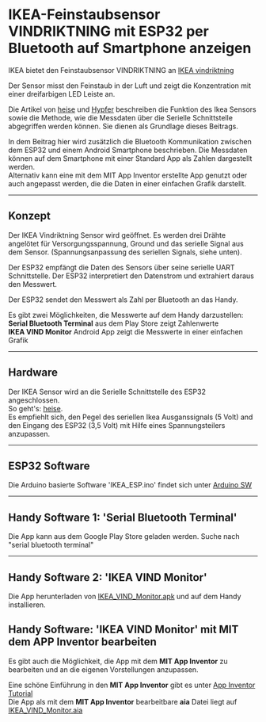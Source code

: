 # IKEA-Feinstaubsensor VINDRIKTNING mit ESP32 per Bluetooth auf Smartphone anzeigen

IKEA bietet den Feinstaubsensor VINDRIKTNING an
[IKEA vindriktning](https://www.ikea.com/de/de/p/vindriktning-luftqualitaetssensor-70498242/)

Der Sensor misst den Feinstaub in der Luft und zeigt die Konzentration mit einer dreifarbigen LED Leiste an.  

Die Artikel von [heise](https://www.heise.de/ratgeber/Ikea-Feinstaubsensor-Vindriktning-zum-IoT-Device-aufbohren-6164149.html) und [Hypfer](https://github.com/Hypfer/esp8266-vindriktning-particle-sensor) beschreiben die Funktion des Ikea Sensors sowie die Methode, wie die Messdaten über die Serielle Schnittstelle abgegriffen werden können. Sie dienen als Grundlage dieses Beitrags.

In dem Beitrag hier wird zusätzlich die Bluetooth Kommunikation zwischen dem ESP32 und einem Android Smartphone beschrieben. Die Messdaten können auf dem Smartphone mit einer Standard App als Zahlen dargestellt werden.  
Alternativ kann eine mit dem MIT App Inventor erstellte App genutzt oder auch angepasst werden, die die Daten in einer einfachen Grafik darstellt.

---

## Konzept

Der IKEA Vindriktning Sensor wird geöffnet. Es werden drei Drähte angelötet für Versorgungsspannung, Ground und das serielle Signal aus dem Sensor. (Spannungsanpassung des seriellen Signals, siehe unten).

Der ESP32 empfängt die Daten des Sensors über seine serielle UART Schnittstelle. Der ESP32 interpretiert den Datenstrom und extrahiert daraus den Messwert.

Der ESP32 sendet den Messwert als Zahl per Bluetooth an das Handy.

Es gibt zwei Möglichkeiten, die Messwerte auf dem Handy darzustellen:  
**Serial Bluetooth Terminal** aus dem Play Store zeigt Zahlenwerte  
**IKEA VIND Monitor** Android App zeigt die Messwerte in einer einfachen Grafik

---

## Hardware

Der IKEA Sensor wird an die Serielle Schnittstelle des ESP32 angeschlossen.  
So geht's: [heise](https://www.heise.de/ratgeber/Ikea-Feinstaubsensor-Vindriktning-zum-IoT-Device-aufbohren-6164149.html).  
Es empfiehlt sich, den Pegel des seriellen Ikea Ausganssignals (5 Volt) and den Eingang des ESP32 (3,5 Volt) mit Hilfe eines Spannungsteilers anzupassen.

---

## ESP32 Software

Die Arduino basierte Software 'IKEA_ESP.ino' findet sich unter [Arduino SW](https://github.com/PeterDirnhofer/IKEA-vintrikning-ESP32-Bluetooth/blob/main/IKEA_ESP32.ino)

---

## Handy Software 1: 'Serial Bluetooth Terminal'

Die App kann aus dem Google Play Store geladen werden. Suche nach "serial bluetooth terminal"

---

## Handy Software 2: 'IKEA VIND Monitor'

Die App herunterladen von [IKEA_VIND_Monitor.apk](https://github.com/PeterDirnhofer/IKEA-vindriktning-ESP32-Bluetooth/blob/main/IKEA_VIND_Monitor.apk) und auf dem Handy installieren.

## Handy Software: 'IKEA VIND Monitor' mit MIT dem APP Inventor bearbeiten

Es gibt auch die Möglichkeit, die App mit dem **MIT App Inventor** zu bearbeiten und an die eigenen Vorstellungen anzupassen.

Eine schöne Einführung in den **MIT App Inventor** gibt es unter [App Inventor Tutorial](https://youtu.be/aM2ktMKAunw)  
Die App als mit dem **MIT App Inventor** bearbeitbare **aia** Datei liegt auf [IKEA_VIND_Monitor.aia](https://github.com/PeterDirnhofer/IKEA-vindriktning-ESP32-Bluetooth/blob/main/IKEA_VIND_Monitor.aia)
